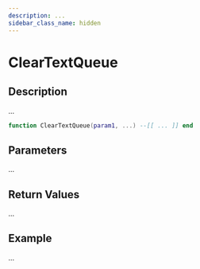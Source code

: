 ```yaml
---
description: ...
sidebar_class_name: hidden
---
```


# ClearTextQueue

## Description

...

```lua
function ClearTextQueue(param1, ...) --[[ ... ]] end
```

## Parameters

...

## Return Values

...

## Example

...

